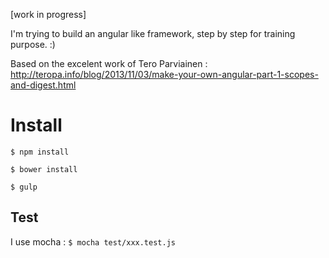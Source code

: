 [work in progress]

I'm trying to build an angular like framework, step by step for training purpose. :)

Based on the excelent work of Tero Parviainen :
http://teropa.info/blog/2013/11/03/make-your-own-angular-part-1-scopes-and-digest.html

# Install

`$ npm install`

`$ bower install`

`$ gulp`

## Test

I use mocha : `$ mocha test/xxx.test.js`